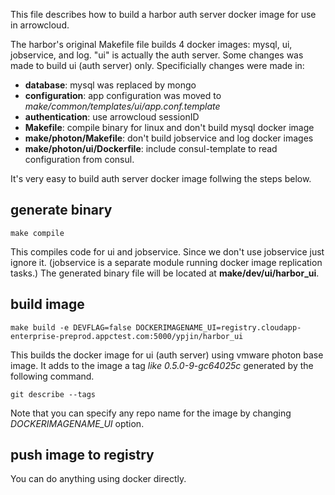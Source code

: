 This file describes how to build a harbor auth server docker image for use in arrowcloud. 


The harbor's original Makefile file builds 4 docker images: mysql, ui, jobservice, and log. "ui" is actually the auth server. Some changes was made to build ui (auth server) only. Specificially changes were made in:

* **database**: mysql was replaced by mongo
* **configuration**: app configuration was moved to *make/common/templates/ui/app.conf.template*
* **authentication**: use arrowcloud sessionID
* **Makefile**: compile binary for linux and don't build mysql docker image
* **make/photon/Makefile**: don't build jobservice and log docker images
* **make/photon/ui/Dockerfile**: include consul-template to read configuration from consul.


It's very easy to build auth server docker image follwing the steps below.

## generate binary
```
make compile
```

This compiles code for ui and jobservice. Since we don't use jobservice just ignore it. (jobservice is a separate module running docker image replication tasks.)
The generated binary file will be located at **make/dev/ui/harbor_ui**.

## build image
```
make build -e DEVFLAG=false DOCKERIMAGENAME_UI=registry.cloudapp-enterprise-preprod.appctest.com:5000/ypjin/harbor_ui
```

This builds the docker image for ui (auth server) using vmware photon base image. It adds to the image a tag *like 0.5.0-9-gc64025c* generated by the following command.
```
git describe --tags
```

Note that you can specify any repo name for the image by changing *DOCKERIMAGENAME_UI* option.

## push image to registry
You can do anything using docker directly.




